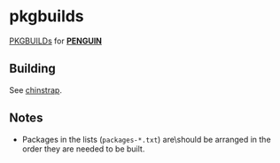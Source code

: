 # pkgbuilds

[PKGBUILDs](https://wiki.archlinux.org/title/PKGBUILD) for [**PENGUIN**](https://penguin.fyi)


## Building

See [chinstrap](https://github.com/penguin-fyi/chinstrap).


## Notes

- Packages in the lists (`packages-*.txt`) are\\should be arranged in the order they are needed to be built.
